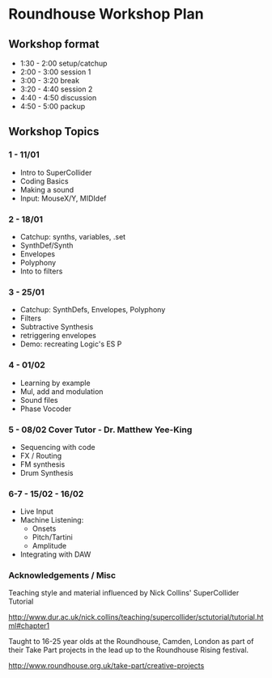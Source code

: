 # Roundhouse Workshop Plan  

## Workshop format

+ 1:30 - 2:00   setup/catchup
+ 2:00 - 3:00   session 1
+ 3:00 - 3:20   break
+ 3:20 - 4:40   session 2
+ 4:40 - 4:50   discussion
+ 4:50 - 5:00   packup

## Workshop Topics

### 1 - 11/01
+ Intro to SuperCollider
+ Coding Basics
+ Making a sound
+ Input: MouseX/Y, MIDIdef

### 2 - 18/01
+ Catchup: synths, variables, .set
+ SynthDef/Synth
+ Envelopes
+ Polyphony
+ Into to filters

### 3 - 25/01
+ Catchup: SynthDefs, Envelopes, Polyphony
+ Filters
+ Subtractive Synthesis
+ retriggering envelopes
+ Demo: recreating Logic's ES P

### 4 - 01/02
+ Learning by example
+ Mul, add and modulation
+ Sound files
+ Phase Vocoder

### 5 - 08/02 Cover Tutor - Dr. Matthew Yee-King
+ Sequencing with code
+ FX / Routing
+ FM synthesis
+ Drum Synthesis

### 6-7 - 15/02 - 16/02
+ Live Input
+ Machine Listening:
    + Onsets
    + Pitch/Tartini
    + Amplitude
+ Integrating with DAW

### Acknowledgements / Misc

Teaching style and material influenced by Nick Collins' SuperCollider Tutorial 

http://www.dur.ac.uk/nick.collins/teaching/supercollider/sctutorial/tutorial.html#chapter1

Taught to 16-25 year olds at the Roundhouse, Camden, London as part of their Take Part projects in the lead up to the Roundhouse Rising festival.

http://www.roundhouse.org.uk/take-part/creative-projects